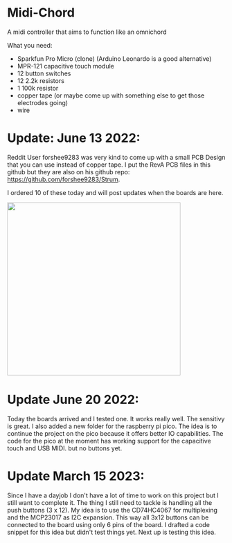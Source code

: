 # Midi-Chord
A midi controller that aims to function like an omnichord

What you need:

- Sparkfun Pro Micro (clone) (Arduino Leonardo is a good alternative)
- MPR-121 capacitive touch module
- 12 button switches
- 12 2.2k resistors
- 1 100k resistor
- copper tape (or maybe come up with something else to get those electrodes going)
- wire

# Update: June 13 2022:

Reddit User forshee9283 was very kind to come up with a small PCB Design that you can use instead of copper tape.
I put the RevA PCB files in this github but they are also on his github repo: https://github.com/forshee9283/Strum.

I ordered 10 of these today and will post updates when the boards are here.

<img src="https://user-images.githubusercontent.com/42961161/173309362-fab22a5c-d46b-4f1f-8e31-f69920780756.png" style="width:400px;">


# Update June 20 2022:

Today the boards arrived and I tested one. It works really well. The sensitivy is great.
I also added a new folder for the raspberry pi pico. The idea is to continue the project on the pico because it offers better IO capabilities.
The code for the pico at the moment has working support for the capacitive touch and USB MIDI. but no buttons yet.


# Update March 15 2023:

Since I have a dayjob I don't have a lot of time to work on this project but I still want to complete it.
The thing I still need to tackle is handling all the push buttons (3 x 12).
My idea is to use the CD74HC4067 for multiplexing and the MCP23017 as I2C expansion.
This way all 3x12 buttons can be connected to the board using only 6 pins of the board.
I drafted a code snippet for this idea but didn't test things yet. Next up is testing this idea.
